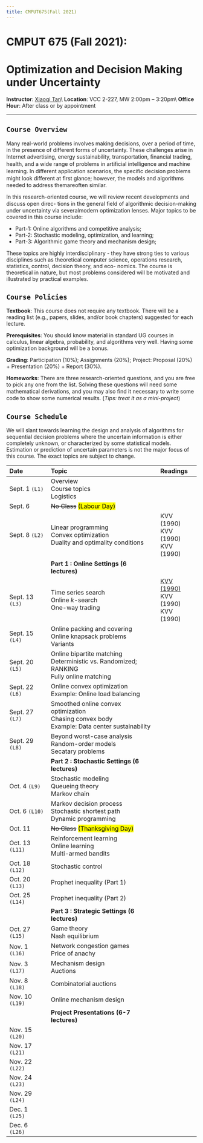 ```yaml
---
title: CMPUT675(Fall 2021)
---
```



# CMPUT 675 (Fall 2021): 
# Optimization and Decision Making under Uncertainty

**Instructor**: [Xiaoqi Tan](/)\\
**Location**:  VCC 2-227, MW 2:00pm – 3:20pm\\
**Office Hour**: After class or by appointment

---

## `Course Overview`

Many real-world problems involves making decisions, over a period of time, in the presence of different forms of uncertainty. These challenges arise in Internet advertising, energy sustainability, transportation, ﬁnancial trading, health, and a wide range of problems in artiﬁcial intelligence and machine learning. In different application scenarios, the speciﬁc decision problems might look different at ﬁrst glance; however, the models and algorithms needed to address themareoften similar. 

In this research-oriented course, we will review recent developments and discuss open direc- tions in the general ﬁeld of algorithmic decision-making under uncertainty via severalmodern optimization lenses. Major topics to be covered in this course include:

- Part-1: Online algorithms and competitive analysis; 
- Part-2: Stochastic modeling, optimization, and learning; 
- Part-3: Algorithmic game theory and mechanism design;

These topics are highly interdisciplinary - they have strong ties to various disciplines such as theoretical computer science, operations research, statistics, control, decision theory, and eco- nomics. The course is theoretical in nature, but most problems considered will be motivated and illustrated by practical examples.


## `Course Policies`

**Textbook**: This course does not require any textbook. There will be a reading list (e.g., papers, slides, and/or book chapters) suggested for each lecture.

**Prerequisites**: You should know material in standard UG courses in calculus, linear algebra, probability, and algorithms very well. Having some optimization background will be a bonus. 

**Grading**: Participation (10%); Assignments (20%); Project: Proposal (20%) + Presentation (20%) + Report (30%).

**Homeworks**: There are three research-oriented questions, and you are free to pick any one from the list. Solving these questions will need some mathematical derivations, and you may also ﬁnd it necessary to write some code to show some numerical results. (_Tips: treat it as a mini-project_)

## `Course Schedule` 

We will slant towards learning the design and analysis of algorithms for sequential decision problems where the uncertain information is either completely unknown, or characterized by some statistical models. Estimation or prediction of uncertain parameters is not the major focus of this course. The exact topics are subject to change.


| Date            | Topic                                         |  Readings                 |
|:-------------   | :-----                                        |  :-----                   |
| Sept. 1 `(L1)`  | Overview <br> Course topics <br> Logistics    |                           |
| Sept. 6         | ~~No Class~~  <mark> (Labour Day)</mark>                      |                          |
| Sept. 8 `(L2)`    | Linear programming <br> Convex optimization <br> Duality and optimality conditions  |   KVV (1990) <br>  KVV (1990) <br>  KVV (1990) |
|                 | **Part 1 : Online Settings (6 lectures)**     |       |
| Sept. 13 `(L3)`   | Time series search <br> Online $k$-search <br> One-way trading    |     [KVV (1990)](/) <br>  KVV (1990) <br>  KVV (1990) |
| Sept. 15 `(L4)`   | Online packing and covering <br> Online knapsack problems <br> Variants    |     |
| Sept. 20 `(L5)`   | Online bipartite matching <br> Deterministic vs. Randomized; RANKING   <br> Fully online matching |     |
| Sept. 22 `(L6)`   | Online convex optimization <br> Example: Online load balancing   |     |
| Sept. 27 `(L7)`   | Smoothed online convex optimization <br> Chasing convex body  <br> Example: Data center sustainability    |     |
| Sept. 29 `(L8)`   | Beyond worst-case analysis <br> Random-order models <br> Secatary problems   |     |
|                 | **Part 2 : Stochastic Settings (6 lectures)** |     |
| Oct. 4   `(L9)`   | Stochastic modeling <br> Queueing theory <br> Markov chain    |     |
| Oct. 6  `(L10)`   | Markov decision process  <br> Stochastic shortest path <br> Dynamic programming   |     |
| Oct. 11         |  ~~No Class~~  <mark> (Thanksgiving Day) </mark>   |     |
| Oct. 13  `(L11)`  | Reinforcement learning <br> Online learning <br> Multi-armed bandits  |     |
| Oct. 18  `(L12)`  | Stochastic control   |      |
| Oct. 20  `(L13)`  | Prophet inequality (Part 1) <br>  |      |
| Oct. 25  `(L14)`  | Prophet inequality (Part 2)  |     |
|                 | **Part 3 : Strategic Settings (6 lectures)**    |  |
| Oct. 27  `(L15)`  | Game theory <br> Nash equilibrium             |     |
| Nov. 1  `(L16)`  | Network congestion games <br> Price of anachy  |      |
| Nov. 3  `(L17)`  | Mechanism design <br> Auctions   |     |
| Nov. 8  `(L18)`  | Combinatorial auctions   |     |
| Nov. 10 `(L19)`  | Online mechanism design  |      |
|                 | **Project Presentations (6-7 lectures)** |               |
| Nov. 15  `(L20)`  |                 |       |
| Nov. 17  `(L21)`  |                 |       |
| Nov. 22  `(L22)`  |                 |       |
| Nov. 24  `(L23)`  |                 |       |
| Nov. 29  `(L24)`  |                 |       |
| Dec. 1  `(L25)`   |                 |       |
| Dec. 6  `(L26)`   |                 |       |
